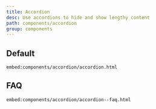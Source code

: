 ```yaml
---
title: Accordion
desc: Use accordions to hide and show lengthy content
path: components/accordion
group: components
---
```


## Default 
`embed:components/accordion/accordion.html`


## FAQ 
`embed:components/accordion/accordion--faq.html`


